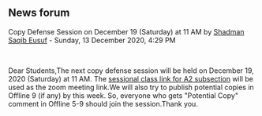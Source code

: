<h2>News forum</h2><a href="https://moodle.cse.buet.ac.bd/user/view.php?id=1531&course=477"></a>
Copy Defense Session on December 19 (Saturday) at 11 AM
by <a href="https://moodle.cse.buet.ac.bd/user/view.php?id=1531&course=477">Shadman Saqib Eusuf</a> - Sunday, 13 December 2020, 4:29 PM


 

Dear Students,The next copy defense session will be held on December 19, 2020 (Saturday) at 11 AM. The <a href="https://bdren.zoom.us/j/61735343143">sessional class link for A2 subsection</a> will be used as the zoom meeting link.We will also try to publish potential copies in Offline 9 (if any) by this week. So, everyone who gets "Potential Copy" comment in Offline 5-9 should join the session.Thank you.






